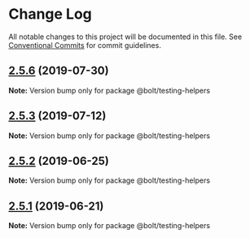 # Change Log

All notable changes to this project will be documented in this file.
See [Conventional Commits](https://conventionalcommits.org) for commit guidelines.

## [2.5.6](https://github.com/bolt-design-system/bolt/tree/master/packages/testing-helpers/compare/v2.5.5...v2.5.6) (2019-07-30)

**Note:** Version bump only for package @bolt/testing-helpers





## [2.5.3](https://github.com/bolt-design-system/bolt/tree/master/packages/testing-helpers/compare/v2.5.2...v2.5.3) (2019-07-12)

**Note:** Version bump only for package @bolt/testing-helpers





## [2.5.2](https://github.com/bolt-design-system/bolt/tree/master/packages/testing-helpers/compare/v2.5.1...v2.5.2) (2019-06-25)

**Note:** Version bump only for package @bolt/testing-helpers





## [2.5.1](https://github.com/bolt-design-system/bolt/tree/master/packages/testing-helpers/compare/v2.5.0...v2.5.1) (2019-06-21)

**Note:** Version bump only for package @bolt/testing-helpers
